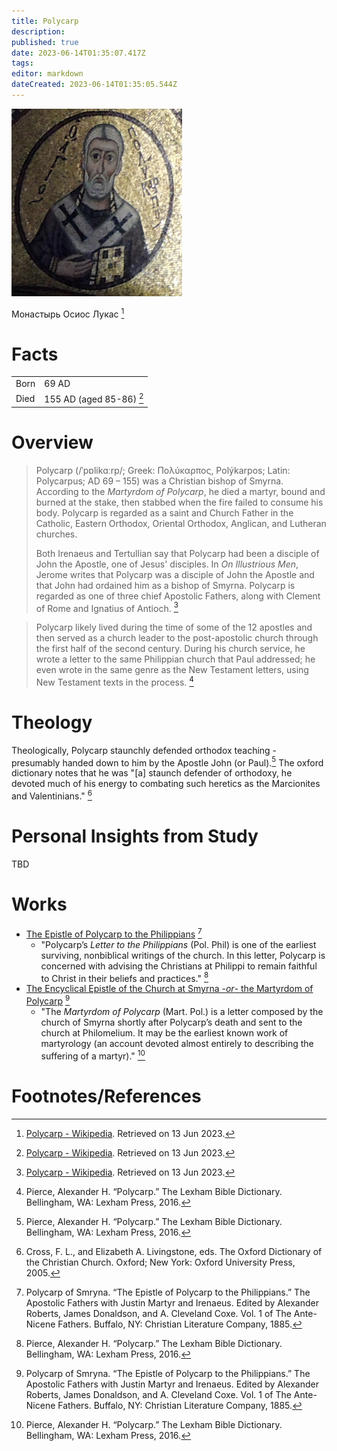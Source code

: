 ```yaml
---
title: Polycarp
description: 
published: true
date: 2023-06-14T01:35:07.417Z
tags: 
editor: markdown
dateCreated: 2023-06-14T01:35:05.544Z
---
```


<img src="/hosios_loukas_(diakonikon)_-_polycarp.jpg" height="300" />

Монастырь Осиос Лукас [^wikipedia]

# Facts 

|     |     |
| --- | --- |
| Born | 69 AD |
| Died | 155 AD (aged 85-86) [^wikipedia] |

# Overview

> Polycarp (/ˈpɒlikɑːrp/; Greek: Πολύκαρπος, Polýkarpos; Latin: Polycarpus; AD 69 – 155) was a Christian bishop of Smyrna. According to the *Martyrdom of Polycarp*, he died a martyr, bound and burned at the stake, then stabbed when the fire failed to consume his body. Polycarp is regarded as a saint and Church Father in the Catholic, Eastern Orthodox, Oriental Orthodox, Anglican, and Lutheran churches.
>
> Both Irenaeus and Tertullian say that Polycarp had been a disciple of John the Apostle, one of Jesus' disciples. In *On Illustrious Men*, Jerome writes that Polycarp was a disciple of John the Apostle and that John had ordained him as a bishop of Smyrna. Polycarp is regarded as one of three chief Apostolic Fathers, along with Clement of Rome and Ignatius of Antioch. [^wikipedia]

> Polycarp likely lived during the time of some of the 12 apostles and then served as a church leader to the post-apostolic church through the first half of the second century. During his church service, he wrote a letter to the same Philippian church that Paul addressed; he even wrote in the same genre as the New Testament letters, using New Testament texts in the process. [^LBD]

# Theology

Theologically, Polycarp staunchly defended orthodox teaching - presumably handed down to him by the Apostle John (or Paul).[^LBD] The oxford dictionary notes that he was "[a] staunch defender of orthodoxy, he devoted much of his energy to combating such heretics as the Marcionites and Valentinians." [^OD]

# Personal Insights from Study

TBD

# Works

- [The Epistle of Polycarp to the Philippians](https://ref.ly/logosres/anfrc01?ref=ApostolicFathers.Poly") [^ANF-CE1]
  - "Polycarp’s *Letter to the Philippians* (Pol. Phil) is one of the earliest surviving, nonbiblical writings of the church. In this letter, Polycarp is concerned with advising the Christians at Philippi to remain faithful to Christ in their beliefs and practices." [^LBD]
- [The Encyclical Epistle of the Church at Smyrna -*or*- the Martyrdom of Polycarp](https://ref.ly/logosres/anfrc01?ref=ApostolicFathers.MPoly) [^ANF-CE1]
  - "The *Martyrdom of Polycarp* (Mart. Pol.) is a letter composed by the church of Smyrna shortly after Polycarp’s death and sent to the church at Philomelium. It may be the earliest known work of martyrology (an account devoted almost entirely to describing the suffering of a martyr)." [^LBD]

# Footnotes/References

[^wikipedia]: [Polycarp - Wikipedia](https://en.wikipedia.org/wiki/Polycarp). Retrieved on 13 Jun 2023.
[^LBD]: Pierce, Alexander H. “Polycarp.” The Lexham Bible Dictionary. Bellingham, WA: Lexham Press, 2016.
[^ANF-CE1]: Polycarp of Smryna. “The Epistle of Polycarp to the Philippians.” The Apostolic Fathers with Justin Martyr and Irenaeus. Edited by Alexander Roberts, James Donaldson, and A. Cleveland Coxe. Vol. 1 of The Ante-Nicene Fathers. Buffalo, NY: Christian Literature Company, 1885.
[^OD]: Cross, F. L., and Elizabeth A. Livingstone, eds. The Oxford Dictionary of the Christian Church. Oxford;  New York: Oxford University Press, 2005.